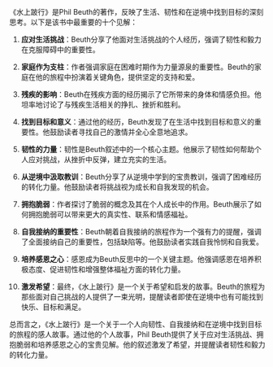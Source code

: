 《水上跛行》是Phil Beuth的著作，反映了生活、韧性和在逆境中找到目标的深刻思考。以下是该书中最重要的十个见解：

1. **应对生活挑战**：Beuth分享了他面对生活挑战的个人经历，强调了韧性和毅力在克服障碍中的重要性。

2. **家庭作为支柱**：作者强调家庭在困难时期作为力量源泉的重要性。Beuth的家庭在他的旅程中扮演着关键角色，提供坚定的支持和爱。

3. **残疾的影响**：Beuth在残疾方面的经历揭示了它所带来的身体和情感负担。他坦率地讨论了与残疾生活相关的挣扎、挫折和胜利。

4. **找到目标和意义**：通过他的经历，Beuth发现了在生活中找到目标和意义的重要性。他鼓励读者寻找自己的激情并全心全意地追求。

5. **韧性的力量**：韧性是Beuth叙述中的一个核心主题。他展示了韧性如何帮助个人应对挑战，从挫折中反弹，建立充实的生活。

6. **从逆境中汲取教训**：Beuth分享了从逆境中学到的宝贵教训，强调了困难经历的转化力量。他鼓励读者将挑战视为成长和自我发现的机会。

7. **拥抱脆弱**：作者探讨了脆弱的概念及其在个人成长中的作用。Beuth展示了如何拥抱脆弱可以带来更大的真实性、联系和情感福祉。

8. **自我接纳的重要性**：Beuth朝着自我接纳的旅程作为一个强有力的提醒，强调了全面接纳自己的重要性，包括缺陷等。他鼓励读者实践自我怜悯和自我爱。

9. **培养感恩之心**：感恩成为Beuth反思中的一个关键主题。他强调感恩在培养积极态度、促进韧性和增强整体福祉方面的转化力量。

10. **激发希望**：最终，《水上跛行》是一个关于希望和启发的故事。Beuth的旅程为那些面对自己挑战的人提供了一束光明，提醒读者即使在逆境中也有可能找到快乐、目标和满足。

总而言之，《水上跛行》是一个关于一个人向韧性、自我接纳和在逆境中找到目标的旅程的感人故事。通过他的个人故事，Phil Beuth提供了关于应对生活挑战、拥抱脆弱和培养感恩之心的宝贵见解。他的叙述激发了希望，并提醒读者韧性和毅力的转化力量。